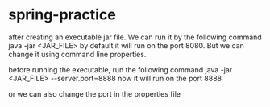 # spring-practice


after creating an executable jar file. We can run it by the following command
java -jar <JAR_FILE>
by default it will run on the port 8080. But we can change it using command line properties.

before running the executable, run the following command
java -jar <JAR_FILE> --server.port=8888
now it will run on the port 8888

or we can also change the port in the properties file
